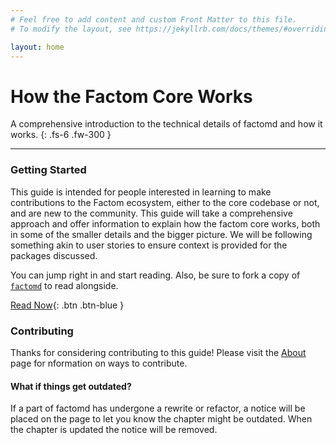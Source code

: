 ```yaml
---
# Feel free to add content and custom Front Matter to this file.
# To modify the layout, see https://jekyllrb.com/docs/themes/#overriding-theme-defaults

layout: home
---
```


# How the Factom Core Works

A comprehensive introduction to the technical details of factomd and how it works.
{: .fs-6 .fw-300 }

---

### Getting Started

This guide is intended for people interested in learning to make contributions to the Factom ecosystem, either to the core codebase or not, and are new to the community. This guide will take a comprehensive approach and offer information to explain how the factom core works, both in some of the smaller details and the bigger picture. We will be following something akin to user stories to ensure context is provided for the packages discussed.

You can jump right in and start reading. Also, be sure to fork a copy of [`factomd`](https://github.com/FactomProject/factomd) to read alongside.

[Read Now](/hackingfactom/introduction){: .btn .btn-blue }

### Contributing

Thanks for considering contributing to this guide! Please visit the [About](/hackingfactom/about) page for nformation on ways to contribute.

#### What if things get outdated?

If a part of factomd has undergone a rewrite or refactor, a notice will be placed on the page to let you know the chapter might be outdated. When the chapter is updated the notice will be removed.